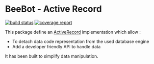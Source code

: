 BeeBot - Active Record
======================

[![build status](https://gitlab.com/bee4/beebot/activerecord/badges/master/build.svg)](https://gitlab.com/bee4/beebot/activerecord/commits/master)
[![coverage report](https://gitlab.com/bee4/beebot/activerecord/badges/master/coverage.svg)](https://gitlab.com/bee4/beebot/activerecord/commits/master)

This package define an [ActiveRecord](http://en.wikipedia.org/wiki/Active_record_pattern) implementation which allow :

* To detach data code representation from the used database engine
* Add a developer friendly API to handle data

It has been built to simplify data manipulation.
